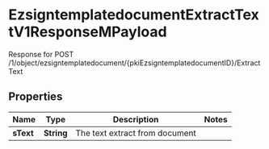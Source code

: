 

# EzsigntemplatedocumentExtractTextV1ResponseMPayload

Response for POST /1/object/ezsigntemplatedocument/{pkiEzsigntemplatedocumentID}/ExtractText

## Properties

| Name | Type | Description | Notes |
|------------ | ------------- | ------------- | -------------|
|**sText** | **String** | The text extract from document |  |



